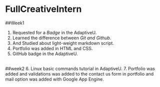 # FullCreativeIntern
##Week1

1. Requested for a *Badge* in the AdaptiveU.
2. Learned the difference between *Git and Github*.
3. And Studied about light-weight markdown script.
4. Portfolio was added in HTML and CSS.
5. GitHub badge in the AdaptiveU.
<br>
##week2
6. Linux basic commands tutorial in AdaptiveU.
7. Portfolio was added and validations was added to the contact us form in portfolio and mail option was added with Google App Engine.
